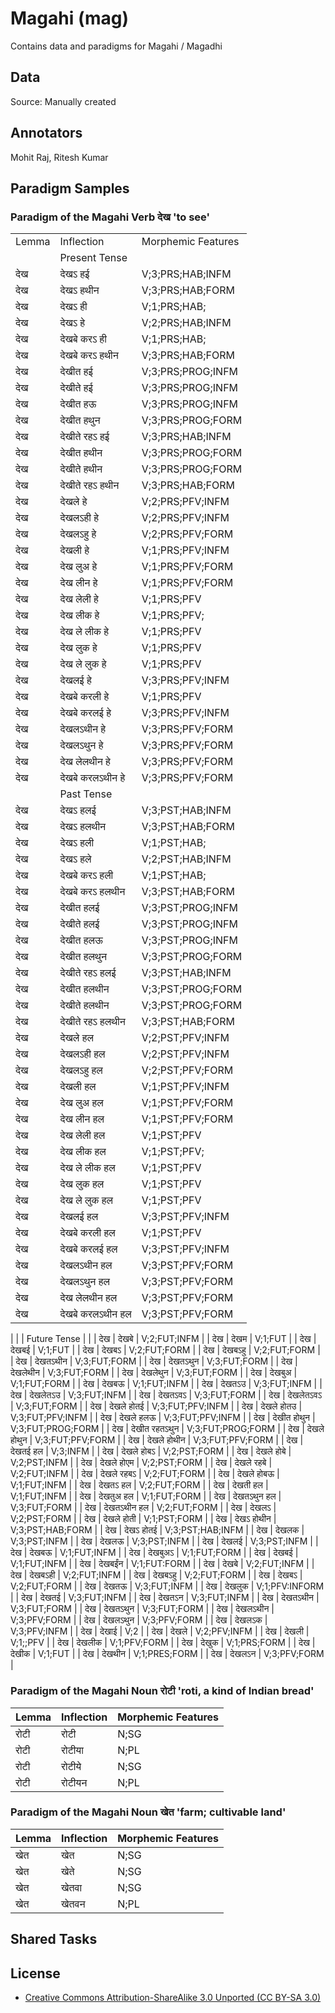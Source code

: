 # Magahi (mag)

Contains data and paradigms for Magahi / Magadhi

## Data

Source: Manually created

## Annotators

Mohit Raj, Ritesh Kumar

## Paradigm Samples

### Paradigm of the Magahi Verb देख 'to see'

|  |                  |                   |
|------------------------------------------------------------------------------|------------------|-------------------|
| Lemma | Inflection | Morphemic Features |
| | Present Tense    |                   |
| देख                                                                          | देखऽ हई          | V;3;PRS;HAB;INFM  |
| देख                                                                          | देखऽ हथीन        | V;3;PRS;HAB;FORM  |
| देख                                                                          | देखऽ ही          | V;1;PRS;HAB;      |
| देख                                                                          | देखऽ  हे         | V;2;PRS;HAB;INFM  |
| देख                                                                          | देखबे करऽ ही     | V;1;PRS;HAB;      |
| देख                                                                          | देखबे करऽ हथीन   | V;3;PRS;HAB;FORM  |
| देख                                                                          | देखीत हई         | V;3;PRS;PROG;INFM |
| देख                                                                          | देखीते हई        | V;3;PRS;PROG;INFM |
| देख                                                                          | देखीत हऊ         | V;3;PRS;PROG;INFM |
| देख                                                                          | देखीत हथुन       | V;3;PRS;PROG;FORM |
| देख                                                                          | देखीते रहऽ हई    | V;3;PRS;HAB;INFM  |
| देख                                                                          | देखीत हथीन       | V;3;PRS;PROG;FORM |
| देख                                                                          | देखीते हथीन      | V;3;PRS;PROG;FORM |
| देख                                                                          | देखीते रहऽ हथीन  | V;3;PRS;HAB;FORM  |
| देख                                                                          | देखले हे         | V;2;PRS;PFV;INFM  |
| देख                                                                          | देखलऽही हे       | V;2;PRS;PFV;INFM  |
| देख                                                                          | देखलऽहु हे       | V;2;PRS;PFV;FORM  |
| देख                                                                          | देखली हे         | V;1;PRS;PFV;INFM  |
| देख                                                                          | देख लुअ हे       | V;1;PRS;PFV;FORM  |
| देख                                                                          | देख लीन हे       | V;1;PRS;PFV;FORM  |
| देख                                                                          | देख लेली हे      | V;1;PRS;PFV       |
| देख                                                                          | देख लीक हे       | V;1;PRS;PFV;      |
| देख                                                                          | देख ले लीक हे    | V;1;PRS;PFV       |
| देख                                                                          | देख लुक हे       | V;1;PRS;PFV       |
| देख                                                                          | देख ले लुक हे    | V;1;PRS;PFV       |
| देख                                                                          | देखलई हे         | V;3;PRS;PFV;INFM  |
| देख                                                                          | देखबे करली हे    | V;1;PRS;PFV       |
| देख                                                                          | देखबे करलई हे    | V;3;PRS;PFV;INFM  |
| देख                                                                          | देखलऽथीन हे      | V;3;PRS;PFV;FORM  |
| देख                                                                          | देखलऽथुन हे      | V;3;PRS;PFV;FORM  |
| देख                                                                          | देख लेलथीन हे    | V;3;PRS;PFV;FORM  |
| देख                                                                          | देखबे करलऽथीन हे | V;3;PRS;PFV;FORM  |
|                                                                              | Past Tense       |                   |
| देख                                                                          | देखऽ हलई         | V;3;PST;HAB;INFM  |
| देख                                                                          | देखऽ हलथीन       | V;3;PST;HAB;FORM  |
| देख                                                                          | देखऽ हली         | V;1;PST;HAB;      |
| देख                                                                          | देखऽ  हले        | V;2;PST;HAB;INFM  |
| देख                                                                          | देखबे करऽ हली    | V;1;PST;HAB;      |
| देख                                                                          | देखबे करऽ हलथीन  | V;3;PST;HAB;FORM  |
| देख                                                                          | देखीत हलई        | V;3;PST;PROG;INFM |
| देख                                                                          | देखीते हलई       | V;3;PST;PROG;INFM |
| देख                                                                          | देखीत हलऊ        | V;3;PST;PROG;INFM |
| देख                                                                          | देखीत हलथुन      | V;3;PST;PROG;FORM |
| देख                                                                          | देखीते रहऽ हलई   | V;3;PST;HAB;INFM  |
| देख                                                                          | देखीत हलथीन      | V;3;PST;PROG;FORM |
| देख                                                                          | देखीते हलथीन     | V;3;PST;PROG;FORM |
| देख                                                                          | देखीते रहऽ हलथीन | V;3;PST;HAB;FORM  |
| देख                                                                          | देखले हल         | V;2;PST;PFV;INFM  |
| देख                                                                          | देखलऽही हल       | V;2;PST;PFV;INFM  |
| देख                                                                          | देखलऽहु हल       | V;2;PST;PFV;FORM  |
| देख                                                                          | देखली हल         | V;1;PST;PFV;INFM  |
| देख                                                                          | देख लुअ हल       | V;1;PST;PFV;FORM  |
| देख                                                                          | देख लीन हल       | V;1;PST;PFV;FORM  |
| देख                                                                          | देख लेली हल      | V;1;PST;PFV       |
| देख                                                                          | देख लीक हल       | V;1;PST;PFV;      |
| देख                                                                          | देख ले लीक हल    | V;1;PST;PFV       |
| देख                                                                          | देख लुक हल       | V;1;PST;PFV       |
| देख                                                                          | देख ले लुक हल    | V;1;PST;PFV       |
| देख                                                                          | देखलई हल         | V;3;PST;PFV;INFM  |
| देख                                                                          | देखबे करली हल    | V;1;PST;PFV       |
| देख                                                                          | देखबे करलई हल    | V;3;PST;PFV;INFM  |
| देख                                                                          | देखलऽथीन हल      | V;3;PST;PFV;FORM  |
| देख                                                                          | देखलऽथुन हल      | V;3;PST;PFV;FORM  |
| देख                                                                          | देख लेलथीन हल    | V;3;PST;PFV;FORM  |
| देख                                                                          | देखबे करलऽथीन हल | V;3;PST;PFV;FORM  |
|
|                                                                              | Future Tense     |                   |
| देख                                                                          | देखबे            | V;2;FUT;INFM      |
| देख                                                                          | देखम             | V;1;FUT           |
| देख                                                                          | देखबई            | V;1;FUT           |
| देख                                                                          | देखबऽ            | V;2;FUT;FORM      |
| देख                                                                          | देखबऽहु          | V;2;FUT;FORM      |
| देख                                                                          | देखतऽथीन         | V;3;FUT;FORM      |
| देख                                                                          | देखतऽथुन         | V;3;FUT;FORM      |
| देख                                                                          | देखलेथीन         | V;3;FUT;FORM      |
| देख                                                                          | देखलेथुन         | V;3;FUT;FORM      |
| देख                                                                          | देखबुअ           | V;1;FUT;FORM      |
| देख                                                                          | देखबऊ            | V;1;FUT;INFM      |
| देख                                                                          | देखतऽउ           | V;3;FUT;INFM      |
| देख                                                                          | देखलेतऽउ         | V;3;FUT;INFM      |
| देख                                                                          | देखतऽवऽ          | V;3;FUT;FORM      |
| देख                                                                          | देखलेतऽवऽ        | V;3;FUT;FORM      |
| देख                                                                          | देखले होतई       | V;3;FUT;PFV;INFM  |
| देख                                                                          | देखले होतउ       | V;3;FUT;PFV;INFM  |
| देख                                                                          | देखले हलऊ        | V;3;FUT;PFV;INFM  |
| देख                                                                          | देखीत होथुन      | V;3;FUT;PROG;FORM |
| देख                                                                          | देखीत रहतऽथुन    | V;3;FUT;PROG;FORM |
| देख                                                                          | देखले होथुन      | V;3;FUT;PFV;FORM  |
| देख                                                                          | देखले होथीन      | V;3;FUT;PFV;FORM  |
| देख                                                                          | देखतई हल         | V;3;INFM          |
| देख                                                                          | देखले होबऽ       | V;2;PST;FORM      |
| देख                                                                          | देखले होबे       | V;2;PST;INFM      |
| देख                                                                          | देखले होएम       | V;2;PST;FORM      |
| देख                                                                          | देखले रहबे       | V;2;FUT;INFM      |
| देख                                                                          | देखले रहबऽ       | V;2;FUT;FORM      |
| देख                                                                          | देखले होबऊ       | V;1;FUT;INFM      |
| देख                                                                          | देखतऽ हल         | V;2;FUT;FORM      |
| देख                                                                          | देखती हल         | V;1;FUT;INFM      |
| देख                                                                          | देखतुअ हल        | V;1;FUT;FORM      |
| देख                                                                          | देखतऽथुन हल      | V;3;FUT;FORM      |
| देख                                                                          | देखतऽथीन हल      | V;2;FUT;FORM      |
| देख                                                                          | देखलऽ            | V;2;PST;FORM      |
| देख                                                                          | देखले होती       | V;1;PST;FORM      |
| देख                                                                          | देखऽ होथीन       | V;3;PST;HAB;FORM  |
| देख                                                                          | देखऽ होतई        | V;3;PST;HAB;INFM  |
| देख                                                                          | देखलक            | V;3;PST;INFM      |
| देख                                                                          | देखलऊ            | V;3;PST;INFM      |
| देख                                                                          | देखलई            | V;3;PST;INFM      |
| देख                                                                          | देखबऊ            | V;1;FUT;INFM      |
| देख                                                                          | देखबुअऽ          | V;1;FUT;FORM      |
| देख                                                                          | देखबई            | V;1;FUT;INFM      |
| देख                                                                          | देखबईंन          | V;1;FUT:FORM      |
| देख                                                                          | देखबे            | V;2;FUT;INFM      |
| देख                                                                          | देखबऽही          | V;2;FUT;INFM      |
| देख                                                                          | देखबऽहु          | V;2;FUT;FORM      |
| देख                                                                          | देखबऽ            | V;2;FUT;FORM      |
| देख                                                                          | देखतऊ            | V;3;FUT;INFM      |
| देख                                                                          | देखलुक           | V;1;PFV:INFORM    |
| देख                                                                          | देखतई            | V;3;FUT;INFM      |
| देख                                                                          | देखतऽन           | V;3;FUT;INFM      |
| देख                                                                          | देखतऽथीन         | V;3;FUT;FORM      |
| देख                                                                          | देखतऽथुन         | V;3;FUT;FORM      |
| देख                                                                          | देखलऽथीन         | V;3;PFV;FORM      |
| देख                                                                          | देखलऽथुन         | V;3;PFV;FORM      |
| देख                                                                          | देखलऽक           | V;3;PFV;INFM      |
| देख                                                                          | देखाई            | V;2               |
| देख                                                                          | देखले            | V;2;PFV;INFM      |
| देख                                                                          | देखली            | V;1;;PFV          |
| देख                                                                          | देखलीक           | V;1;PFV;FORM      |
| देख                                                                          | देखुक            | V;1;PRS;FORM      |
| देख                                                                          | देखीक            | V;1;FUT           |
| देख                                                                          | देखथीन           | V;1;PRES;FORM     |
| देख                                                                          | देखलऽन           | V;3;PFV;FORM      |

### Paradigm of the Magahi Noun रोटी 'roti, a kind of Indian bread'

| Lemma | Inflection | Morphemic Features |
|-------|------------|--------------------|
| रोटी  | रोटी       | N;SG               |
| रोटी  | रोटीया     | N;PL               |
| रोटी  | रोटीये     | N;SG               |
| रोटी  | रोटीयन     | N;PL               |

### Paradigm of the Magahi Noun खेत 'farm; cultivable land'

| Lemma | Inflection | Morphemic Features |
|-------|------------|--------------------|
| खेत   | खेत        | N;SG               |
| खेत   | खेते       | N;SG               |
| खेत   | खेतवा      | N;SG               |
| खेत   | खेतवन      | N;PL               |

## Shared Tasks


## License
- [Creative Commons Attribution-ShareAlike 3.0 Unported (CC BY-SA 3.0)](https://creativecommons.org/licenses/by-sa/3.0/)
